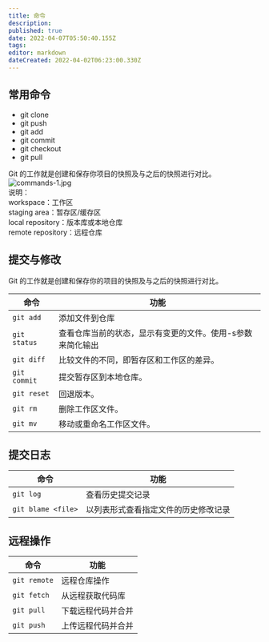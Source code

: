 ```yaml
---
title: 命令
description: 
published: true
date: 2022-04-07T05:50:40.155Z
tags: 
editor: markdown
dateCreated: 2022-04-02T06:23:00.330Z
---
```


## 常用命令

- git clone
- git push
- git add
- git commit
- git checkout
- git pull  

Git 的工作就是创建和保存你项目的快照及与之后的快照进行对比。  
![commands-1.jpg](/InfoTech/Git/commands-1.jpg)  
说明：  
workspace：工作区  
staging area：暂存区/缓存区  
local repository：版本库或本地仓库  
remote repository：远程仓库  

## 提交与修改

Git 的工作就是创建和保存你的项目的快照及与之后的快照进行对比。

| 命令         | 功能                                                     |
|--------------|--------------------------------------------------------|
| `git add`    | 添加文件到仓库                                           |
| `git status` | 查看仓库当前的状态，显示有变更的文件。使用-s参数来简化输出 |
| `git diff`   | 比较文件的不同，即暂存区和工作区的差异。                   |
| `git commit` | 提交暂存区到本地仓库。                                    |
| `git reset`  | 回退版本。                                                |
| `git rm`     | 删除工作区文件。                                          |
| `git mv`     | 移动或重命名工作区文件。                                  |

## 提交日志

| 命令               | 功能                                 |
|--------------------|------------------------------------|
| `git log`          | 查看历史提交记录                     |
| `git blame <file>` | 以列表形式查看指定文件的历史修改记录 |

## 远程操作

| 命令         | 功能               |
|--------------|------------------|
| `git remote` | 远程仓库操作       |
| `git fetch`  | 从远程获取代码库   |
| `git pull`   | 下载远程代码并合并 |
| `git push`   | 上传远程代码并合并 |
